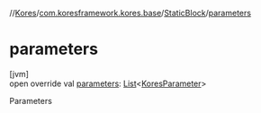 //[Kores](../../../index.md)/[com.koresframework.kores.base](../index.md)/[StaticBlock](index.md)/[parameters](parameters.md)

# parameters

[jvm]\
open override val [parameters](parameters.md): [List](https://kotlinlang.org/api/latest/jvm/stdlib/kotlin.collections/-list/index.html)<[KoresParameter](../-kores-parameter/index.md)>

Parameters
